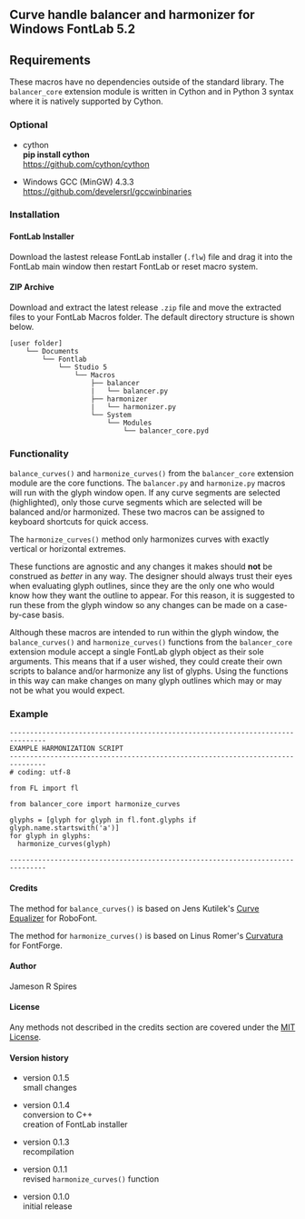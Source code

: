 ## Curve handle balancer and harmonizer for Windows FontLab 5.2
## Requirements
These macros have no dependencies outside of the standard library. The `balancer_core` extension module is written in Cython and in Python 3 syntax where it is natively supported by Cython.

### Optional
* cython  
**pip install cython**  
<https://github.com/cython/cython>  

* Windows GCC (MinGW) 4.3.3  
<https://github.com/develersrl/gccwinbinaries>  

### Installation
#### FontLab Installer
Download the lastest release FontLab installer (`.flw`) file and drag it into the FontLab main window then restart FontLab or reset macro system.

#### ZIP Archive
Download and extract the latest release `.zip` file and move the extracted files to your FontLab Macros folder. The default directory structure is shown below.

```
[user folder]
    └── Documents
        └── Fontlab
            └── Studio 5
                └── Macros
                    ├── balancer
                    |   └── balancer.py
                    ├── harmonizer
                    |   └── harmonizer.py
                    └── System
                        └── Modules
                            └── balancer_core.pyd
```

### Functionality
`balance_curves()` and `harmonize_curves()` from the `balancer_core` extension module are the core functions. The `balancer.py` and `harmonize.py` macros will run with the glyph window open. If any curve segments are selected (highlighted), only those curve segments which are selected will be balanced and/or harmonized. These two macros can be assigned to keyboard shortcuts for quick access.

The `harmonize_curves()` method only harmonizes curves with exactly vertical or horizontal extremes.

These functions are agnostic and any changes it makes should **not** be construed as *better* in any way. The designer should always trust their eyes when evaluating glyph outlines, since they are the only one who would know how they want the outline to appear. For this reason, it is suggested to run these from the glyph window so any changes can be made on a case-by-case basis.

Although these macros are intended to run within the glyph window, the `balance_curves()` and `harmonize_curves()` functions from the `balancer_core` extension module accept a single FontLab glyph object as their sole arguments. This means that if a user wished, they could create their own scripts to balance and/or harmonize any list of glyphs. Using the functions in this way can make changes on many glyph outlines which may or may not be what you would expect.

### Example
```
-------------------------------------------------------------------------------
EXAMPLE HARMONIZATION SCRIPT
-------------------------------------------------------------------------------
# coding: utf-8

from FL import fl

from balancer_core import harmonize_curves

glyphs = [glyph for glyph in fl.font.glyphs if glyph.name.startswith('a')]
for glyph in glyphs:
  harmonize_curves(glyph)

-------------------------------------------------------------------------------
```

#### Credits
The method for `balance_curves()` is based on Jens Kutilek's [Curve Equalizer](https://github.com/jenskutilek/Curve-Equalizer) for RoboFont.

The method for `harmonize_curves()` is based on Linus Romer's [Curvatura](https://github.com/linusromer/curvatura) for FontForge.

#### Author
Jameson R Spires

#### License
Any methods not described in the credits section are covered under the [MIT License](https://opensource.org/licenses/MIT).

#### Version history
* version 0.1.5  
small changes  

* version 0.1.4  
conversion to C++  
creation of FontLab installer  

* version 0.1.3  
recompilation  

* version 0.1.1  
revised `harmonize_curves()` function  

* version 0.1.0  
initial release  
